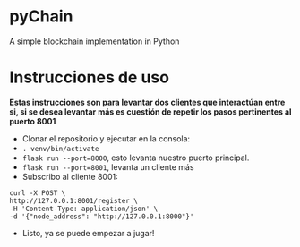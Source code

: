 # pyChain
A simple blockchain implementation in Python

# Instrucciones de uso

__Estas instrucciones son para levantar dos clientes que interactúan entre si, si se desea levantar más es cuestión de repetir los pasos pertinentes al puerto 8001__

 - Clonar el repositorio y ejecutar en la consola:
 - `. venv/bin/activate`
 - `flask run --port=8000`, esto levanta nuestro puerto principal.
 - `flask run --port=8001`, levanta un cliente más
 - Subscribo al cliente 8001:
  ```
  curl -X POST \
  http://127.0.0.1:8001/register \
  -H 'Content-Type: application/json' \
  -d '{"node_address": "http://127.0.0.1:8000"}'
  ```
  - Listo, ya se puede empezar a jugar!

